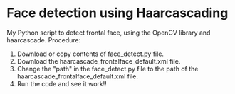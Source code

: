 # Face detection using Haarcascading 
My Python script to detect frontal face, using the OpenCV library and haarcascade.
Procedure:
1. Download or copy contents of face_detect.py file.
2. Download the haarcascade_frontalface_default.xml file.
3. Change the "path" in the face_detect.py file to the path of the haarcascade_frontalface_default.xml file.
4. Run the code and see it work!!
